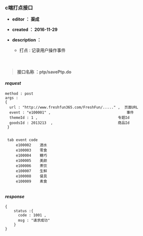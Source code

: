 ### c端打点接口

- **editor ： 渠成**


- **created ： 2016-11-29**


- **description ：**

  - 打点 : 记录用户操作事件 

  ​

> #### 接口名称 ：ptp/savePtp.do

#### ***request***

```
method : post
args : 
{
  url : "http://www.freshfun365.com/FreshFun/....." ,  页面URL
  event : "e100001" , 									事件
  themeId : 1 ,										专题Id
  goodsId : 2013213  ,								商品Id
 }
 
 
 tab event code 
     e100002    酒水
     e100003	零食
     e100004	糖巧
     e100005	美颜
     e100006	茶饮
     e100007	生鲜
     e100008	餐具
 	 e100009	素食
 
```

#### ***response***

```
{
	status :{
      code : 1001 , 
      msg : "请求成功"
	}
}
```



